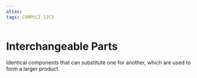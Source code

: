 ```yaml
---
alias:
tags: COMPSCI_1JC3
---
```

# Interchangeable Parts
Identical components that can substitute one for another, which are used to form a larger product. 